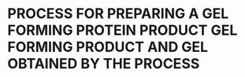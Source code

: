 # PROCESS FOR PREPARING A GEL FORMING PROTEIN PRODUCT GEL FORMING PRODUCT AND GEL OBTAINED BY THE PROCESS